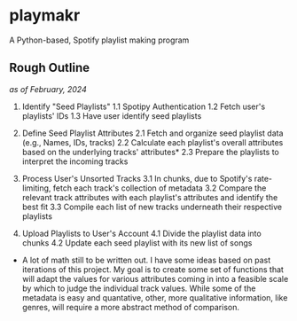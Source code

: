 # playmakr
A Python-based, Spotify playlist making program

## Rough Outline
_as of February, 2024_

1. Identify "Seed Playlists"
   1.1 Spotipy Authentication
   1.2 Fetch user's playlists' IDs
   1.3 Have user identify seed playlists

2. Define Seed Playlist Attributes
   2.1 Fetch and organize seed playlist data (e.g., Names, IDs, tracks)
   2.2 Calculate each playlist's overall attributes based on the underlying tracks' attributes*
   2.3 Prepare the playlists to interpret the incoming tracks

3. Process User's Unsorted Tracks
   3.1 In chunks, due to Spotify's rate-limiting, fetch each track's collection of metadata
   3.2 Compare the relevant track attributes with each playlist's attributes and identify the best fit
   3.3 Compile each list of new tracks underneath their respective playlists

4. Upload Playlists to User's Account
   4.1 Divide the playlist data into chunks
   4.2 Update each seed playlist with its new list of songs

* A lot of math still to be written out. I have some ideas based on past iterations of this project. My goal is to create some set of functions that will adapt the values for various attributes coming in into a feasible scale by which to judge the individual track values. While some of the metadata is easy and quantative, other, more qualitative information, like genres, will require a more abstract method of comparison.
